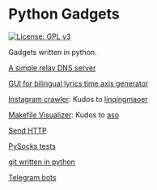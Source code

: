 # Python Gadgets

[![License: GPL v3](https://img.shields.io/badge/License-GPL%20v3-blue.svg)](https://www.gnu.org/licenses/gpl-3.0)

Gadgets written in python.

[A simple relay DNS server](relay-dns) 

[GUI for bilingual lyrics time axis generator](bilingual-lyrics-generator)

[Instagram crawler](Instagram-crawler): Kudos to [linqingmaoer](https://github.com/linqingmaoer)

[Makefile Visualizer](makefile-visualizer): Kudos to [aso](https://github.com/souring001)

[Send HTTP](send-http) 

[PySocks tests](pysocks)

[git written in python](python-git) 

[Telegram bots](telegram-bots) 

